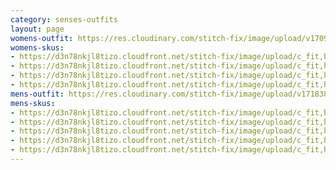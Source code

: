 ```yaml
---
category: senses-outfits
layout: page
womens-outfit: https://res.cloudinary.com/stitch-fix/image/upload/v1709166447/Style_studio/Styleshuffle/2023-06-15_ISOF_FY24Q1_C33_17732.jpg
womens-skus:
- https://d3n78nkjl8tizo.cloudfront.net/stitch-fix/image/upload/c_fit,h_720,w_862/v1633728009/rn73nxrud6hctboyzpdu.jpg
- https://d3n78nkjl8tizo.cloudfront.net/stitch-fix/image/upload/c_fit,h_720,w_862/v1694593174/bb2jza1wjb851i1wm4sc.jpg
- https://d3n78nkjl8tizo.cloudfront.net/stitch-fix/image/upload/c_fit,h_720,w_862/v1693552079/aw1gb9tmopjt2x37zaim.jpg
- https://d3n78nkjl8tizo.cloudfront.net/stitch-fix/image/upload/c_fit,h_720,w_862/v1660870645/klmxtfuxwz8trw8wrt0d.jpg
mens-outfit: https://res.cloudinary.com/stitch-fix/image/upload/v1718384150/onboarding/StyleFile/Mens/2023-10-16_M_OLD_A10_0220_1x1.jpg
mens-skus:
- https://d3n78nkjl8tizo.cloudfront.net/stitch-fix/image/upload/c_fit,h_720,w_862/v1652909515/l2t7fxtef4xozrf33f9j.jpg
- https://d3n78nkjl8tizo.cloudfront.net/stitch-fix/image/upload/c_fit,h_720,w_862/v1665476831/u2pybcyquec6t1cdfcn9.jpg
- https://d3n78nkjl8tizo.cloudfront.net/stitch-fix/image/upload/c_fit,h_720,w_862/v1695198406/errevxcesllsaytsbouq.jpg
- https://d3n78nkjl8tizo.cloudfront.net/stitch-fix/image/upload/c_fit,h_720,w_862/v1650666805/vu45l8lzldkxzgyga57h.jpg
- https://d3n78nkjl8tizo.cloudfront.net/stitch-fix/image/upload/c_fit,h_720,w_862/v1660237289/f6rnokescouonyjjb11w.jpg
---
```


